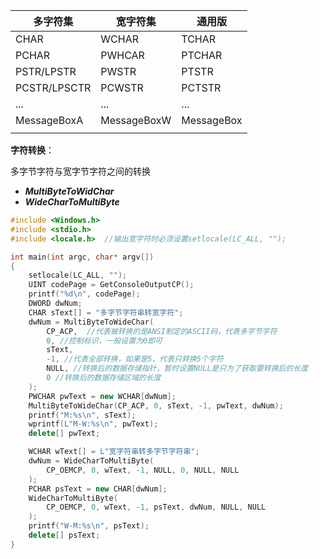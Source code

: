 | 多字符集     | 宽字符集    | 通用版     |
| ------------ | ----------- | ---------- |
| CHAR         | WCHAR       | TCHAR      |
| PCHAR        | PWHCAR      | PTCHAR     |
| PSTR/LPSTR   | PWSTR       | PTSTR      |
| PCSTR/LPSCTR | PCWSTR      | PCTSTR     |
| ...          | ...         | ...        |
| MessageBoxA  | MessageBoxW | MessageBox |
|              |             |            |



**字符转换**：

多字节字符与宽字节字符之间的转换

- ***MultiByteToWidChar***
- ***WideCharToMultiByte***

```c++
#include <Windows.h>
#include <stdio.h>
#include <locale.h>  //输出宽字符时必须设置setlocale(LC_ALL, "");

int main(int argc, char* argv[])
{
    setlocale(LC_ALL, "");
    UINT codePage = GetConsoleOutputCP();
    printf("%d\n", codePage);
    DWORD dwNum;
    CHAR sText[] = "多字节字符串转宽字符";
    dwNum = MultiByteToWideChar(
        CP_ACP,  //代表被转换的是ANSI制定的ASCII码，代表多字节字符
        0, //控制标识，一般设置为0即可
        sText,
        -1, //代表全部转换，如果是5，代表只转换5个字符
        NULL, //转换后的数据存储指针，暂时设置NULL是只为了获取要转换后的长度
        0 //转换后的数据存储区域的长度
    );
    PWCHAR pwText = new WCHAR[dwNum];
    MultiByteToWideChar(CP_ACP, 0, sText, -1, pwText, dwNum);
    printf("M:%s\n", sText);
    wprintf(L"M-W:%s\n", pwText);
    delete[] pwText;

    WCHAR wText[] = L"宽字符串转多字节字符串";
    dwNum = WideCharToMultiByte(
        CP_OEMCP, 0, wText, -1, NULL, 0, NULL, NULL
    );
    PCHAR psText = new CHAR[dwNum];
    WideCharToMultiByte(
        CP_OEMCP, 0, wText, -1, psText, dwNum, NULL, NULL
    );
    printf("W-M:%s\n", psText);
    delete[] psText;
}
```

